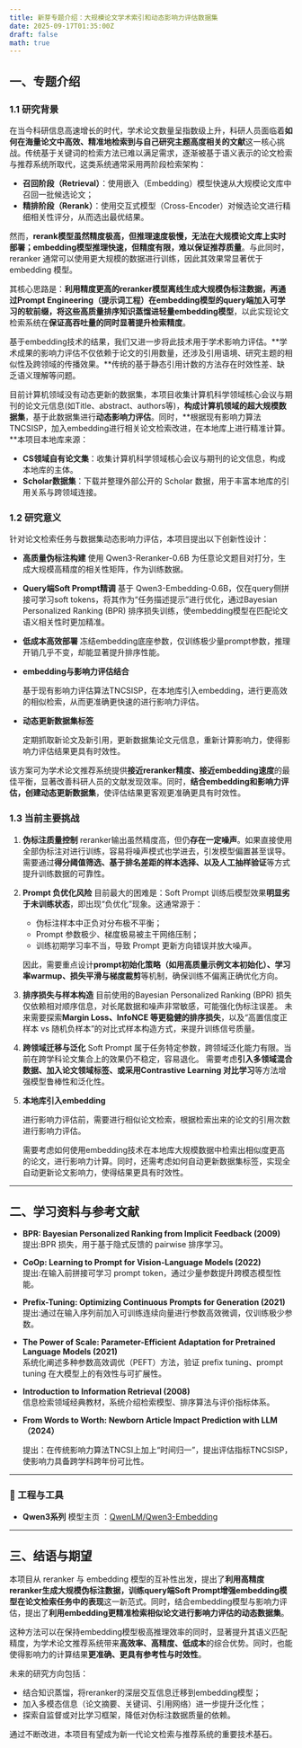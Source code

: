 ```yaml
---
title: 新芽专题介绍：大规模论文学术索引和动态影响力评估数据集
date: 2025-09-17T01:35:00Z
draft: false
math: true
---
```


## 一、专题介绍

### 1.1 研究背景

在当今科研信息高速增长的时代，学术论文数量呈指数级上升，科研人员面临着**如何在海量论文中高效、精准地检索到与自己研究主题高度相关的文献**这一核心挑战。传统基于关键词的检索方法已难以满足需求，逐渐被基于语义表示的论文检索与推荐系统所取代，这类系统通常采用两阶段检索架构：

- **召回阶段（Retrieval）**：使用嵌入（Embedding）模型快速从大规模论文库中召回一批候选论文；
- **精排阶段（Rerank）**：使用交互式模型（Cross-Encoder）对候选论文进行精细相关性评分，从而选出最优结果。

然而，**rerank模型虽然精度极高，但推理速度极慢，无法在大规模论文库上实时部署；embedding模型推理快速，但精度有限，难以保证推荐质量**。与此同时，reranker 通常可以使用更大规模的数据进行训练，因此其效果常显著优于 embedding 模型。

其核心思路是：**利用精度更高的reranker模型离线生成大规模伪标注数据，再通过Prompt Engineering（提示词工程）在embedding模型的query端加入可学习的软前缀，将这些高质量排序知识蒸馏进轻量embedding模型**，以此实现论文检索系统在**保证高吞吐量的同时显著提升检索精度**。

基于embedding技术的结果，我们又进一步将此技术用于学术影响力评估。**学术成果的影响力评估不仅依赖于论文的引用数量，还涉及引用语境、研究主题的相似性及跨领域的传播效果。**传统的基于静态引用计数的方法存在时效性差、缺乏语义理解等问题。

目前计算机领域没有动态更新的数据集，本项目收集计算机科学领域核心会议与期刊的论文元信息(如Title、abstract、authors等)，**构成计算机领域的超大规模数据集**，基于此数据集进行**动态影响力评估**。同时，**根据现有影响力算法TNCSISP，加入embedding进行相关论文检索改进，在本地库上进行精准计算。**本项目本地库来源：

- **CS领域自有论文集**：收集计算机科学领域核心会议与期刊的论文信息，构成本地库的主体。  
- **Scholar数据集**：下载并整理外部公开的 Scholar 数据，用于丰富本地库的引用关系与跨领域连接。  

### 1.2  研究意义

针对论文检索任务与数据集动态影响力评估，本项目提出以下创新性设计：

- **高质量伪标注构建**
  使用 Qwen3-Reranker-0.6B 为任意论文题目对打分，生成大规模高精度的相关性矩阵，作为训练数据。

- **Query端Soft Prompt精调**
  基于 Qwen3-Embedding-0.6B，仅在query侧拼接可学习soft tokens，将其作为“任务描述提示”进行优化，通过Bayesian Personalized Ranking (BPR) 排序损失训练，使embedding模型在匹配论文语义相关性时更加精准。

- **低成本高效部署**
  冻结embedding底座参数，仅训练极少量prompt参数，推理开销几乎不变，却能显著提升排序性能。

- **embedding与影响力评估结合**

  基于现有影响力评估算法TNCSISP，在本地库引入embedding，进行更高效的相似检索，从而更准确更快速的进行影响力评估。

- **动态更新数据集标签**

  定期抓取新论文及新引用，更新数据集论文元信息，重新计算影响力，使得影响力评估结果更具有时效性。

该方案可为学术论文推荐系统提供**接近reranker精度、接近embedding速度**的最佳平衡，显著改善科研人员的文献发现效率。同时，**结合embedding和影响力评估，创建动态更新数据集**，使评估结果更客观更准确更具有时效性。

### 1.3  当前主要挑战

1. **伪标注质量控制**
   reranker输出虽然精度高，但仍**存在一定噪声**。如果直接使用全部伪标注对进行训练，容易将噪声模式也学进去，引发模型偏置甚至误导。
   需要通过**得分阈值筛选、基于排名差距的样本选择、以及人工抽样验证**等方式提升训练数据的可靠性。

2. **Prompt 负优化风险**
   目前最大的困难是：Soft Prompt 训练后模型效果**明显劣于未训练状态**，即出现“负优化”现象。这通常源于：

   - 伪标注样本中正负对分布极不平衡；
   - Prompt 参数极少、梯度极易被主干网络压制；
   - 训练初期学习率不当，导致 Prompt 更新方向错误并放大噪声。

   因此，需要重点设计**prompt初始化策略（如用高质量示例文本初始化）、学习率warmup、损失平滑与梯度裁剪**等机制，确保训练不偏离正确优化方向。

3. **排序损失与样本构造**
   目前使用的Bayesian Personalized Ranking (BPR) 损失仅依赖相对顺序信息，对长尾数据和噪声非常敏感，可能强化伪标注误差。
   未来需要探索**Margin Loss、InfoNCE 等更稳健的排序损失**，以及“高置信度正样本 vs 随机负样本”的对比式样本构造方式，来提升训练信号质量。

4. **跨领域迁移与泛化**
   Soft Prompt 属于任务特定参数，跨领域泛化能力有限。当前在跨学科论文集合上的效果仍不稳定，容易退化。
   需要考虑**引入多领域混合数据、加入论文领域标签、或采用Contrastive Learning 对比学习**等方法增强模型鲁棒性和泛化性。

5. **本地库引入embedding**

   进行影响力评估前，需要进行相似论文检索，根据检索出来的论文的引用次数进行影响力评估。

   需要考虑如何使用embedding技术在本地库大规模数据中检索出相似度更高的论文，进行影响力计算。同时，还需考虑如何自动更新数据集标签，实现全自动更新论文影响力，使得结果更具有时效性。

***

## 二、学习资料与参考文献

- **BPR: Bayesian Personalized Ranking from Implicit Feedback (2009)**  
  提出:BPR 损失，用于基于隐式反馈的 pairwise 排序学习。

- **CoOp: Learning to Prompt for Vision-Language Models (2022)**  
  提出:在输入前拼接可学习 prompt token，通过少量参数提升跨模态模型性能。

- **Prefix-Tuning: Optimizing Continuous Prompts for Generation (2021)**  
  提出:通过在输入序列前加入可训练连续向量进行参数高效微调，仅训练极少参数。

- **The Power of Scale: Parameter-Efficient Adaptation for Pretrained Language Models (2021)**  
  系统化阐述多种参数高效调优（PEFT）方法，验证 prefix tuning、prompt tuning 在大模型上的有效性与可扩展性。

- **Introduction to Information Retrieval (2008)**  
  信息检索领域经典教材，系统介绍检索模型、排序算法与评价指标体系。

- **From Words to Worth: Newborn Article Impact Prediction with LLM（2024）**

  提出：在传统影响力算法TNCSI上加上“时间归一”，提出评估指标TNCSISP，使影响力具备跨学科跨年份可比性。

---

### 🧪 工程与工具

- **Qwen3系列** 模型主页  ：[QwenLM/Qwen3-Embedding](https://github.com/QwenLM/Qwen3-Embedding)  

***

## 三、结语与期望

本项目从 reranker 与 embedding 模型的互补性出发，提出了**利用高精度reranker生成大规模伪标注数据，训练query端Soft Prompt增强embedding模型在论文检索任务中的表现**这一新范式。同时，结合embedding模型与影响力评估，提出了**利用embedding更精准检索相似论文进行影响力评估的动态数据集**。

这种方法可以在保持embedding模型极高推理效率的同时，显著提升其语义匹配精度，为学术论文推荐系统带来**高效率、高精度、低成本**的综合优势。同时，也能使得影响力的计算结果**更准确、更具有参考性与时效性**。

未来的研究方向包括：

- 结合知识蒸馏，将reranker的深层交互信息迁移到embedding模型；
- 加入多模态信息（论文摘要、关键词、引用网络）进一步提升泛化性；
- 探索自监督或对比学习框架，降低对伪标注数据质量的依赖。

通过不断改进，本项目有望成为新一代论文检索与推荐系统的重要技术基石。

